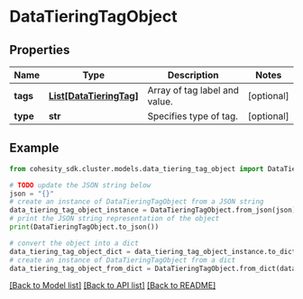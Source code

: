 # DataTieringTagObject


## Properties

Name | Type | Description | Notes
------------ | ------------- | ------------- | -------------
**tags** | [**List[DataTieringTag]**](DataTieringTag.md) | Array of tag label and value. | [optional] 
**type** | **str** | Specifies type of tag. | [optional] 

## Example

```python
from cohesity_sdk.cluster.models.data_tiering_tag_object import DataTieringTagObject

# TODO update the JSON string below
json = "{}"
# create an instance of DataTieringTagObject from a JSON string
data_tiering_tag_object_instance = DataTieringTagObject.from_json(json)
# print the JSON string representation of the object
print(DataTieringTagObject.to_json())

# convert the object into a dict
data_tiering_tag_object_dict = data_tiering_tag_object_instance.to_dict()
# create an instance of DataTieringTagObject from a dict
data_tiering_tag_object_from_dict = DataTieringTagObject.from_dict(data_tiering_tag_object_dict)
```
[[Back to Model list]](../README.md#documentation-for-models) [[Back to API list]](../README.md#documentation-for-api-endpoints) [[Back to README]](../README.md)



